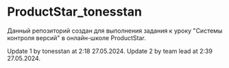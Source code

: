 # ProductStar_tonesstan
Данный репозиторий создан для выполнения задания к уроку "Системы контроля версий" в онлайн-школе ProductStar.

Update 1 by tonesstan at 2:18 27.05.2024.
Update 2 by team lead at 2:39 27.05.2024.
